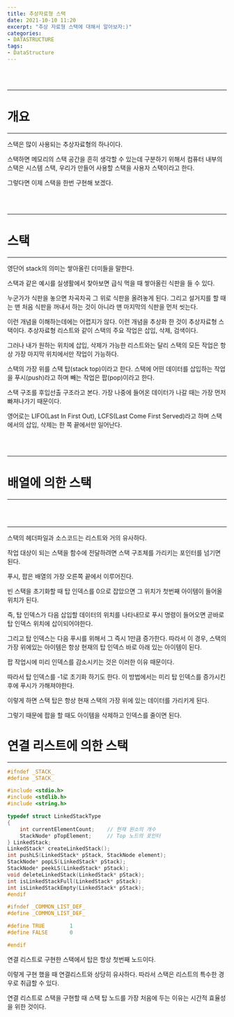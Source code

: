```yaml
---
title: 추상자료형 스택
date: 2021-10-10 11:20
excerpt: "추상 자료형 스택에 대해서 알아보자:)"
categories:
- DATASTRUCTURE
tags:
- DataStructure
---
```



<br />
<br />

---

# 개요

---

스택은 많이 사용되는 추상자료형의 하나이다.

스택하면 메모리의 스택 공간을 흔히 생각할 수 있는데 구분하기 위해서 컴퓨터 내부의 스택은 시스템 스택, 우리가 만들어 사용할 스택을 사용자 스택이라고 한다.

그렇다면 이제 스택을 한번 구현해 보겠다.

<br />
<br />

---

# 스택

---

영단어 stack의 의미는 쌓아올린 더미들을 말한다. 

스택과 같은 예시를 실생활에서 찾아보면 급식 먹을 때 쌓아올린 식판을 들 수 있다.

누군가가 식판을 놓으면 차곡차곡 그 위로 식판을 올려놓게 된다. 그리고 설거지를 할 때는 맨 처음 식판을 꺼내서 하는 것이 아니라 맨 마지막의 식판을 먼저 씻는다.

이런 개념을 이해하는데에는 어렵지가 않다. 이런 개념을 추상화 한 것이 추상자료형 스택이다. 추상자료형 리스트와 같이 스택의 주요 작업은 삽입, 삭제, 검색이다.

그러나 내가 원하는 위치에 삽입, 삭제가 가능한 리스트와는 달리 스택의 모든 작업은 항상 가장 마지막 위치에서만 작업이 가능하다.

스택의 가장 위를 스택 탑(stack top)이라고 한다. 스택에 어떤 데이터를 삽입하는 작업을 푸시(push)라고 하며 빼는 작업은 팝(pop)이라고 한다.

스택 구조를 후입선출 구조라고 본다. 가장 나중에 들어온 데이터가 나갈 때는 가장 먼저 빠져나가기 때문이다.

영어로는 LIFO(Last In First Out), LCFS(Last Come First Served)라고 하며 스택에서의 삽입, 삭제는 한 쪽 끝에서만 일어난다.

<br />
<br />

---

# 배열에 의한 스택

---

<br />
<br />

---

스택의 헤더파일과 소스코드는 리스트와 거의 유사하다.

작업 대상이 되는 스택을 함수에 전달하려면 스택 구조체를 가리키는 포인터를 넘기면 된다.

푸시, 팝은 배열의 가장 오른쪽 끝에서 이루어진다. 

빈 스택을 초기화할 때 탑 인덱스를 0으로 잡았으면 그 위치가 첫번째 아이템이 들어올 위치가 된다.

즉, 탑 인덱스가 다음 삽입할 데이터의 위치를 나타내므로 푸시 명령이 들어오면 곧바로 탑 인덱스 위치에 삽이되어야한다.

그리고 탑 인덱스는 다음 푸시를 위해서 그 즉시 1만큼 증가한다. 따라서 이 경우, 스택의 가장 위에있는 아이템은  항상 현재의 탑 인덱스 바로 아래 있는 아이템이 된다.

팝 작업시에 미리 인덱스를 감소시키는 것은 이러한 이유 때문이다.

따라서 탑 인덱스를 -1로 초기화 하기도 한다. 이 방법에서는 미리 탑 인덱스를 증가시킨 후에 푸시가 가해져야한다.

이렇게 하면 스택 탑은 항상 현재 스택의 가장 위에 있는 데이터를 가리키게 된다.

그렇기 때문에 팝을 할 때도 아이템을 삭제하고 인덱스를 줄이면 된다.






# 연결 리스트에 의한 스택

---

```c
#ifndef _STACK_
#define _STACK_

#include <stdio.h>
#include <stdlib.h>
#include <string.h>

typedef struct LinkedStackType
{
	int currentElementCount;	// 현재 원소의 개수
	StackNode* pTopElement;		// Top 노드의 포인터
} LinkedStack;
LinkedStack* createLinkedStack();
int pushLS(LinkedStack* pStack, StackNode element);
StackNode* popLS(LinkedStack* pStack);
StackNode* peekLS(LinkedStack* pStack);
void deleteLinkedStack(LinkedStack* pStack);
int isLinkedStackFull(LinkedStack* pStack);
int isLinkedStackEmpty(LinkedStack* pStack);
#endif

#ifndef _COMMON_LIST_DEF_
#define _COMMON_LIST_DEF_

#define TRUE		1
#define FALSE		0

#endif
```

연결 리스트로 구현한 스택에서 탑은 항상 첫번째 노드이다.



이렇게 구현 했을 때 연결리스트와 상당히 유사하다. 따라서 스택은 리스트의 특수한 경우로 취급할 수 있다.

연결 리스트로 스택을 구현할 때 스택 탑 노드를 가장 처음에 두는 이유는 시간적 효율성을 위한 것이다.

